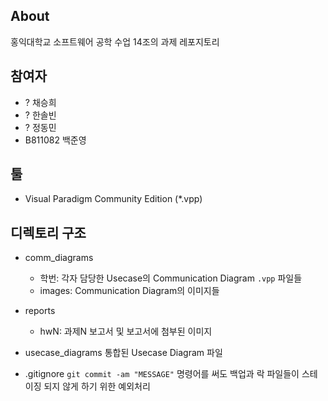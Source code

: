## About
홍익대학교 소프트웨어 공학 수업 14조의 과제 레포지토리

## 참여자
- ? 채승희
- ? 한솔빈
- ? 정동민
- B811082 백준영

## 툴
- Visual Paradigm Community Edition (\*.vpp)

## 디렉토리 구조
- comm_diagrams
    - 학번: 각자 담당한 Usecase의 Communication Diagram `.vpp` 파일들
    - images: Communication Diagram의 이미지들

- reports
    - hwN: 과제N 보고서 및 보고서에 첨부된 이미지
    
- usecase_diagrams
    통합된 Usecase Diagram 파일
 
- .gitignore
    `git commit -am "MESSAGE"` 명령어를 써도 백업과 락 파일들이 스테이징 되지 않게 하기 위한 예외처리
